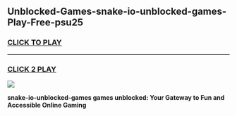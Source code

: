 
## Unblocked-Games-snake-io-unblocked-games-Play-Free-psu25
<h3>
<a href="https://premium76.site?title=snake-io-unblocked-games&ref=10A">CLICK TO PLAY</a></h3>
<hr>

<h3>
<a href="https://premium76.site?title=snake-io-unblocked-games&ref=10A">CLICK 2 PLAY</a>
  
</h3>

<a href="https://premium76.site?title=snake-io-unblocked-games&ref=10A"><img src="https://clearcache.store/games.png"></a>


**snake-io-unblocked-games games unblocked: Your Gateway to Fun and Accessible Online Gaming**

